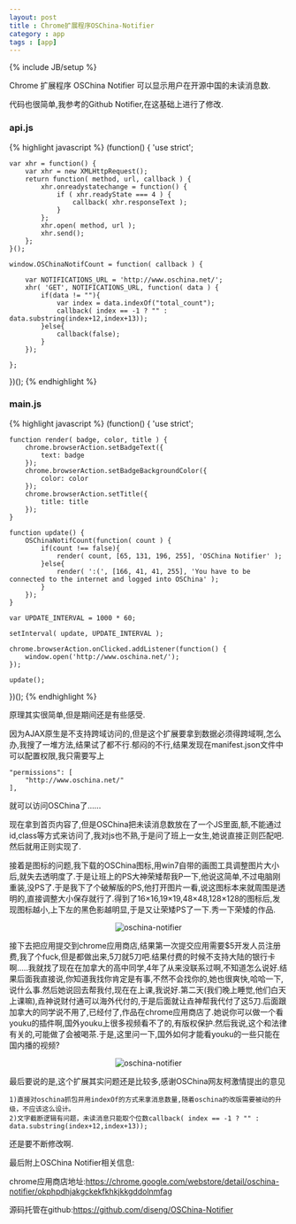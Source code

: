 ```yaml
---
layout: post
title : Chrome扩展程序OSChina-Notifier
category : app
tags : [app]
---
```

{% include JB/setup %}

Chrome 扩展程序 OSChina Notifier 可以显示用户在开源中国的未读消息数.

代码也很简单,我参考的Github Notifier,在这基础上进行了修改.

### api.js

{% highlight javascript %}
(function() {
	'use strict';

	var xhr = function() {
		var xhr = new XMLHttpRequest();
		return function( method, url, callback ) {
			xhr.onreadystatechange = function() {
				if ( xhr.readyState === 4 ) {
					callback( xhr.responseText );
				}
			};
			xhr.open( method, url );
			xhr.send();
		};
	}();

	window.OSChinaNotifCount = function( callback ) {

		var NOTIFICATIONS_URL = 'http://www.oschina.net/';
		xhr( 'GET', NOTIFICATIONS_URL, function( data ) {
			if(data != ""){
				var index = data.indexOf("total_count");
				callback( index == -1 ? "" : data.substring(index+12,index+13));
			}else{
				callback(false);
			}
		});

	};

})();
{% endhighlight %}

### main.js

{% highlight javascript %}
(function() {
	'use strict';

	function render( badge, color, title ) {
		chrome.browserAction.setBadgeText({
			text: badge
		});
		chrome.browserAction.setBadgeBackgroundColor({
			color: color
		});
		chrome.browserAction.setTitle({
			title: title
		});
	}

	function update() {
		OSChinaNotifCount(function( count ) {
			if(count !== false){
				render( count, [65, 131, 196, 255], 'OSChina Notifier' );
			}else{
				render( ':(', [166, 41, 41, 255], 'You have to be connected to the internet and logged into OSChina' );
			}
		});
	}

	var UPDATE_INTERVAL = 1000 * 60;

	setInterval( update, UPDATE_INTERVAL );

	chrome.browserAction.onClicked.addListener(function() {
		window.open('http://www.oschina.net/');
	});

	update();

})();
{% endhighlight %}

原理其实很简单,但是期间还是有些感受.

因为AJAX原生是不支持跨域访问的,但是这个扩展要拿到数据必须得跨域啊,怎么办,我搜了一堆方法,结果试了都不行.郁闷的不行,结果发现在manifest.json文件中可以配置权限,我只需要写上

	"permissions": [
		"http://www.oschina.net/"
	],

就可以访问OSChina了......

现在拿到首页内容了,但是OSChina把未读消息数放在了一个JS里面,额,不能通过id,class等方式来访问了,我对js也不熟,于是问了班上一女生,她说直接正则匹配吧.然后就用正则实现了.

接着是图标的问题,我下载的OSChina图标,用win7自带的画图工具调整图片大小后,就失去透明度了.于是让班上的PS大神荣矮帮我P一下,他说这简单,不过电脑刚重装,没PS了.于是我下了个破解版的PS,他打开图片一看,说这图标本来就周围是透明的,直接调整大小保存就行了.得到了16×16,19×19,48×48,128×128的图标后,发现图标越小,上下左的黑色影越明显,于是又让荣矮PS了一下.秀一下荣矮的作品.

<center><img alt="oschina-notifier" src="{{ ASSET_PATH }}hooligan/img/post/oschinanotifier-1.png"/></center>

接下去把应用提交到chrome应用商店,结果第一次提交应用需要$5开发人员注册费,我了个fuck,但是都做出来,5刀就5刀吧.结果付费的时候不支持大陆的银行卡啊.....我就找了现在在加拿大的高中同学,4年了从来没联系过啊,不知道怎么说好.结果后面我直接说,你知道我找你肯定是有事,不然不会找你的,她也很爽快,哈哈一下,说什么事.然后她说回去帮我付,现在在上课,我说好.第二天(我们晚上睡觉,他们白天上课嘛),垚神说财付通可以海外代付的,于是后面就让垚神帮我代付了这5刀.后面跟加拿大的同学说不用了,已经付了,作品在chrome应用商店了.她说你可以做一个看youku的插件啊,国外youku上很多视频看不了的,有版权保护.然后我说,这个和法律有关的,可能做了会被喝茶.于是,这里问一下,国外如何才能看youku的一些只能在国内播的视频?

<center><img alt="oschina-notifier" src="{{ ASSET_PATH }}hooligan/img/post/oschinanotifier-2.PNG"/></center>

最后要说的是,这个扩展其实问题还是比较多,感谢OSChina网友柯激情提出的意见

	1)直接对oschina抓包并用indexOf的方式来拿消息数量,随着oschina的改版需要被动的升级，不应该这么设计。
	2)文字截断逻辑有问题，未读消息只能取个位数callback( index == -1 ? "" : data.substring(index+12,index+13));

还是要不断修改啊.

最后附上OSChina Notifier相关信息:

chrome应用商店地址:<https://chrome.google.com/webstore/detail/oschina-notifier/okphpdhjakgckekfkhkjkkgddolnmfag>

源码托管在github:<https://github.com/diseng/OSChina-Notifier>
